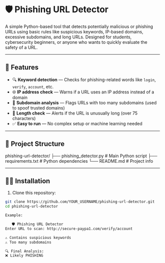 # 🛡️ Phishing URL Detector

A simple Python-based tool that detects potentially malicious or phishing URLs using basic rules like suspicious keywords, IP-based domains, excessive subdomains, and long URLs. Designed for students, cybersecurity beginners, or anyone who wants to quickly evaluate the safety of a URL.

---

## 🚀 Features

- 🔍 **Keyword detection** — Checks for phishing-related words like `login`, `verify`, `account`, etc.
- 🌐 **IP address check** — Warns if a URL uses an IP address instead of a domain
- 🧬 **Subdomain analysis** — Flags URLs with too many subdomains (used to spoof trusted domains)
- 📏 **Length check** — Alerts if the URL is unusually long (over 75 characters)
- ✅ **Easy to run** — No complex setup or machine learning needed

---

## 📂 Project Structure

phishing-url-detector/
├── phishing_detector.py # Main Python script
├── requirements.txt # Python dependencies
└── README.md # Project info


---

## 🧑‍💻 Installation

1. Clone this repository:

```bash
git clone https://github.com/YOUR_USERNAME/phishing-url-detector.git
cd phishing-url-detector

Example:

   🛡️ Phishing URL Detector
Enter URL to scan: http://secure-paypa1.com/verify/account

⚠️ Contains suspicious keywords
⚠️ Too many subdomains

🔍 Final Analysis:
❌ Likely PHISHING
